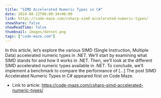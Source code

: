 ```yaml
---
title: "SIMD Accelerated Numeric Types in C#"
date: 2024-08-22T06:00:34+00:00
link: https://code-maze.com/csharp-simd-accelerated-numeric-types/
showShare: false
showReadTime: false
thumbnail: images/dotnet.png
tags: ["code-maze.com"]
---
```

In this article, let’s explore the various SIMD (Single Instruction, Multiple Data) accelerated numeric types in .NET. We’ll start by examining what SIMD stands for and how it works in .NET. Then, we’ll look at the different SIMD accelerated numeric types available in .NET. To conclude, we’ll implement a benchmark to compare the performance of […]
The post SIMD Accelerated Numeric Types in C# appeared first on Code Maze.

- Link to article: https://code-maze.com/csharp-simd-accelerated-numeric-types/